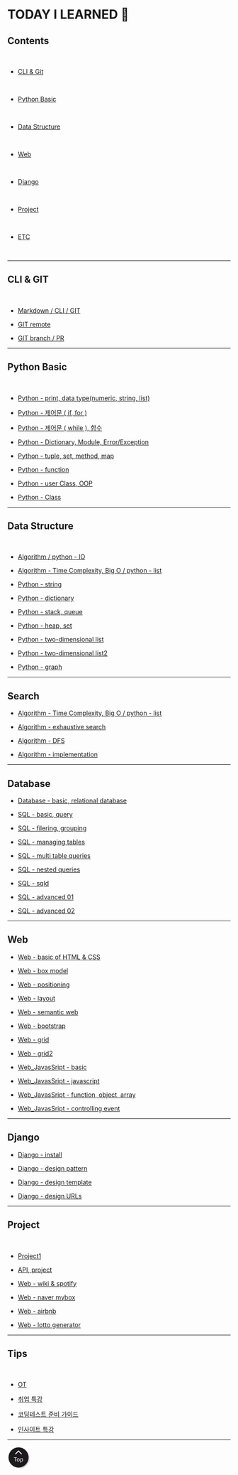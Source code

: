 <h1 class="myTitle">TODAY I LEARNED &#128214;</h1>


<link rel="stylesheet" type="button/css" href="assets/stylesheets/my_style.css"/>
<link rel="stylesheet" type="text/css" href="assets/stylesheets/floating_btn.css"/>
<!--script type="text/javascript" src="http://code.jquery.com/jquery-latest.js"></script>
<script type="text/javascript" src="assets/javascripts/floating_btn.js"></script-->

<!--assets-->

<!--a style="display:scroll; position:fixed; bottom:10px; right:5px;" href="#" title="top"><img src="assets/images/btn_top.png"></a-->


## Contents
<br>

- [CLI & Git](#cli--git)
<br>

- [Python Basic](#python-basic)
<br>

- [Data Structure](#python-data-structure)
<br>

- [Web](#web)
<br>

- [Django](#django)
<br>

- [Project](#project)
<br>

- [ETC](#tips)
<br>


-----

## CLI & GIT
<br>

- [Markdown / CLI / GIT](week01/day2/week01-2.md/#week01-2)

- [GIT remote](week01/day3/week01-3.md/#week01-3)

- [GIT branch / PR](week01/day4/week01-4.md/#week01-4)


-----


## Python Basic
<br>

- [Python - print, data type(numeric, string, list)](week02/day1/week02-1.md/#week02-1)

- [Python - 제어문 ( if, for )](week02/day2/week02-2.md/#week02-2)

- [Python - 제어문 ( while ), 함수](week02/day3/week02-3.md/#week02-3)

- [Python - Dictionary, Module, Error/Exception](week02/day4/week02-4.md/#week02-4)

- [Python - tuple, set, method, map](week03/day1/week03-1.md/#week03-1)

- [Python - function](week03/day2/week03-2.md/#week03-2)

- [Python - user Class, OOP](week03/day3/week03-3.md/#week03-3)

- [Python - Class](week03/day4/week03-4.md/#week03-4)


-----


## Data Structure
<br>

- [Algorithm / python - IO](week04/day1/week04-1.md/#week04-1)

- [Algorithm - Time Complexity, Big O / python - list](week04/day2/week04-2.md/#week04-2)

- [Python - string](week04/day3/week04-3.md/#week04-3)

- [Python - dictionary](week04/day4/week04-4.md/#week04-4)

- [Python - stack, queue](week05/day1/week05-1.md/#week05-1)

- [Python - heap, set](week05/day2/week05-2.md/#week05-2)

- [Python - two-dimensional list](week06/day1/week06-1.md/#week06-1)

- [Python - two-dimensional list2](week06/day2/week06-2.md/#week06-2)

- [Python - graph](week06/day4/week06-4.md/#week06-4)


-----


## Search

- [Algorithm - Time Complexity, Big O / python - list](week04/day2/week04-2.md/#week04-2)

- [Algorithm - exhaustive search](week06/day3/week06-3.md/#week06-3)

- [Algorithm - DFS](week07/day1/week07-1.md/#week07-1)

- [Algorithm - implementation](week07/day2/week07-2.md/#week07-2)


-----


## Database

- [Database - basic, relational database](week07/day3/week07-3.md)

- [SQL - basic, query](week07/day4/week07-4.md)

- [SQL - filering, grouping](week08/day1/week08-1.md)

- [SQL - managing tables](week08/day2/week08-2.md)

- [SQL - multi table queries](week08/day3/week08-3.md)

- [SQL - nested queries](week08/day4/week08-4.md)

- [SQL - sqld](week08/day5/week08-5.md)

- [SQL - advanced 01](week09/day1/week09-1.md)

- [SQL - advanced 02](week09/day2/week09-2.md)


-----


## Web

- [Web - basic of HTML & CSS](week09/day3/week09-3.md)

- [Web - box model](week09/day4/week09-4.md)

- [Web - positioning](week10/day1/week10-1.md)

- [Web - layout](week10/day2/week10-2.md)

- [Web - semantic web](week10/day3/week10-3.md)

- [Web - bootstrap](week11/day1/week11-1.md)

- [Web - grid](week11/day2/week11-2.md)

- [Web - grid2](week11/day3/week11-3.md)

- [Web_JavasSript - basic](week12/day1/week12-1.md)

- [Web_JavasSript - javascript](week12/day2/week12-2.md)

- [Web_JavasSript - function, object, array](week12/day3/week12-3.md)

- [Web_JavasSript - controlling event](week12/day4/week12-4.md)


-----


## Django

- [Django - install](week13/day1/week13-1.md)

- [Django - design pattern](week13/day2/week13-2.md)

- [Django - design template](week13/day3/week13-3.md)

- [Django - design URLs](week13/day4/week13-4.md)


-----


## Project
<br>

- [Project1](week02/day5/week02-5.md/#week02-5)

- [API, project](week03/day5/week03-5.md/#week03-5)

- [Web - wiki & spotify](week10/day4/week10-4.md)

- [Web - naver mybox](week11/day4/week11-4.md)

- [Web - airbnb](week11/day5/week11-5.md)

- [Web - lotto generator](week12/day5/week12-5.md)


-----


## Tips
<br>

- [OT](week01/day1/week01-1.md/#week01-1)

- [취업 특강](week01/day5/week01-5.md/#week01-5)

- [코딩테스트 준비 가이드](week04/day5/week04-5.md/#week04-5)

- [인사이트 특강](week09/day5/week09-5.md)


-----

<a class="top_btn" href="#"><img src="assets/images/btn_top.png"></a>
